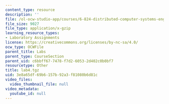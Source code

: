 ```yaml
---
content_type: resource
description: ''
file: /ol-ocw-studio-app/courses/6-824-distributed-computer-systems-engineering-spring-2006/3e8a65df69b6157b92a3f81080b6d81c_lab4.tgz
file_size: 9027
file_type: application/x-gzip
learning_resource_types:
- Laboratory Assignments
license: https://creativecommons.org/licenses/by-nc-sa/4.0/
ocw_type: OCWFile
parent_title: Labs
parent_type: CourseSection
parent_uid: c6bbff67-7478-f7d2-6053-2d402c0b0bf7
resourcetype: Other
title: lab4.tgz
uid: 3e8a65df-69b6-157b-92a3-f81080b6d81c
video_files:
  video_thumbnail_file: null
video_metadata:
  youtube_id: null
---
```

